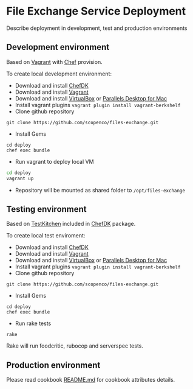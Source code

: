 # File Exchange Service Deployment

Describe deployment in development, test and production environments

## Development environment

Based on [Vagrant](https://www.vagrantup.com/) with [Chef](https://www.chef.io/) provision.  

To create local development environment:

* Download and install [ChefDK](https://downloads.chef.io/chefdk/current/1.3.23)
* Download and install [Vagrant](https://www.vagrantup.com/downloads.html)
* Download and install [VirtualBox](https://www.virtualbox.org/wiki/Downloads) or [Parallels Desktop for Mac](http://www.parallels.com/eu/products/desktop/)
* Install vagrant plugins `vagrant plugin install vagrant-berkshelf`
* Clone github repository
```
git clone https://github.com/scopenco/files-exchange.git
```
* Install Gems
```
cd deploy
chef exec bundle
```
* Run vagrant to deploy local VM
```bash
cd deploy
vagrant up
```
* Repository will be mounted as shared folder to `/opt/files-exchange`

## Testing environment

Based on [TestKitchen](http://kitchen.ci/) included in [ChefDK](https://downloads.chef.io/chefdk/) package.

To create local test enviroment:
* Download and install [ChefDK](https://downloads.chef.io/chefdk/current/1.3.23)
* Download and install [Vagrant](https://www.vagrantup.com/downloads.html)
* Download and install [VirtualBox](https://www.virtualbox.org/wiki/Downloads) or [Parallels Desktop for Mac](http://www.parallels.com/eu/products/desktop/)
* Install vagrant plugins `vagrant plugin install vagrant-berkshelf`
* Clone github repository
```
git clone https://github.com/scopenco/files-exchange.git
```
* Install Gems
```
cd deploy
chef exec bundle
```
* Run rake tests
```
rake
```
Rake will run foodcritic, rubocop and serverspec tests.

## Production environment

Please read cookbook [README.md](https://github.com/scopenco/files-exchange/blob/master/deploy/README.md) for cookbook attributes details.
